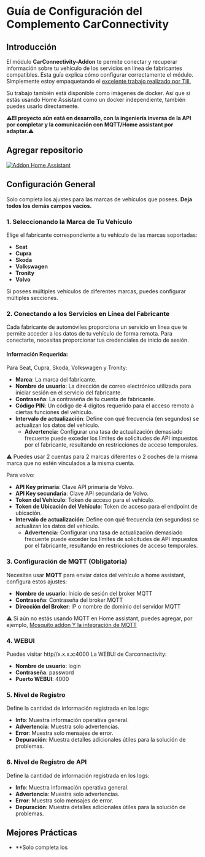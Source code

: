 # Guía de Configuración del Complemento CarConnectivity

## Introducción

El módulo **CarConnectivity-Addon** te permite conectar y recuperar información sobre tu vehículo de los servicios en línea de fabricantes compatibles. Esta guía explica cómo configurar correctamente el módulo.
Simplemente estoy empaquetando el [excelente trabajo realizado por Till.](https://github.com/tillsteinbach/CarConnectivity)

Su trabajo también está disponible como imágenes de docker. Así que si estás usando Home Assistant como un docker independiente, también puedes usarlo directamente.

**⚠️El proyecto aún está en desarrollo, con la ingeniería inversa de la API por completar y la comunicación con MQTT/Home assistant por adaptar.⚠️**

## Agregar repositorio

[![Addon Home Assistant](https://raw.githubusercontent.com/Pulpyyyy/carconnectivity-addon/refs/heads/main/.github/img/addon-ha.svg)](https://my.home-assistant.io/redirect/supervisor_add_addon_repository/?repository_url=https%3A%2F%2Fgithub.com%2FPulpyyyy%2Fcarconnectivity-addon)

## Configuración General

Solo completa los ajustes para las marcas de vehículos que posees. **Deja todos los demás campos vacíos.**

### 1. Seleccionando la Marca de Tu Vehículo
Elige el fabricante correspondiente a tu vehículo de las marcas soportadas:
- **Seat**
- **Cupra**
- **Skoda**
- **Volkswagen**
- **Tronity**
- **Volvo**

Si posees múltiples vehículos de diferentes marcas, puedes configurar múltiples secciones.

### 2. Conectando a los Servicios en Línea del Fabricante
Cada fabricante de automóviles proporciona un servicio en línea que te permite acceder a los datos de tu vehículo de forma remota. Para conectarte, necesitas proporcionar tus credenciales de inicio de sesión.

#### Información Requerida:
Para Seat, Cupra, Skoda, Volkswagen y Tronity:
- **Marca**: La marca del fabricante.
- **Nombre de usuario**: La dirección de correo electrónico utilizada para iniciar sesión en el servicio del fabricante.
- **Contraseña**: La contraseña de tu cuenta de fabricante.
- **Código PIN**: Un código de 4 dígitos requerido para el acceso remoto a ciertas funciones del vehículo.
- **Intervalo de actualización**: Define con qué frecuencia (en segundos) se actualizan los datos del vehículo.
  - **Advertencia:** Configurar una tasa de actualización demasiado frecuente puede exceder los límites de solicitudes de API impuestos por el fabricante, resultando en restricciones de acceso temporales.

⚠️ Puedes usar 2 cuentas para 2 marcas diferentes o 2 coches de la misma marca que no estén vinculados a la misma cuenta.

Para volvo:
- **API Key primaria**: Clave API primaria de Volvo.
- **API Key secundaria**: Clave API secundaria de Volvo.
- **Token del Vehículo**: Token de acceso para el vehículo.
- **Token de Ubicación del Vehículo**: Token de acceso para el endpoint de ubicación.
- **Intervalo de actualización**: Define con qué frecuencia (en segundos) se actualizan los datos del vehículo.
  - **Advertencia:** Configurar una tasa de actualización demasiado frecuente puede exceder los límites de solicitudes de API impuestos por el fabricante, resultando en restricciones de acceso temporales.
  
### 3. Configuración de MQTT (Obligatoria)
Necesitas usar **MQTT** para enviar datos del vehículo a home assistant, configura estos ajustes:
- **Nombre de usuario**: Inicio de sesión del broker MQTT
- **Contraseña**: Contraseña del broker MQTT
- **Dirección del Broker**: IP o nombre de dominio del servidor MQTT

⚠️ Si aún no estás usando MQTT en Home assistant, puedes agregar, por ejemplo, [Mosquito addon Y la integración de MQTT](https://www.home-assistant.io/integrations/mqtt) 

### 4. WEBUI
Puedes visitar http//x.x.x.x:4000 La WEBUI de Carconnectivity:
- **Nombre de usuario**: login
- **Contraseña**: password
- **Puerto WEBUI**: 4000

### 5. Nivel de Registro
Define la cantidad de información registrada en los logs:
- **Info**: Muestra información operativa general.
- **Advertencia**: Muestra solo advertencias.
- **Error**: Muestra solo mensajes de error.
- **Depuración**: Muestra detalles adicionales útiles para la solución de problemas.

### 6. Nivel de Registro de API
Define la cantidad de información registrada en los logs:
- **Info**: Muestra información operativa general.
- **Advertencia**: Muestra solo advertencias.
- **Error**: Muestra solo mensajes de error.
- **Depuración**: Muestra detalles adicionales útiles para la solución de problemas.

## Mejores Prácticas
- **Solo completa los